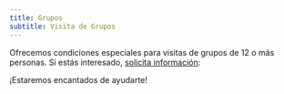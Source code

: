 ```yaml
---
title: Grupos
subtitle: Visita de Grupos
---
```


Ofrecemos condiciones especiales para visitas de grupos de 12 o más personas.
Si estás interesado, [solicita información][contacto]:

¡Estaremos encantados de ayudarte!

[contacto]: ../contacto.md

